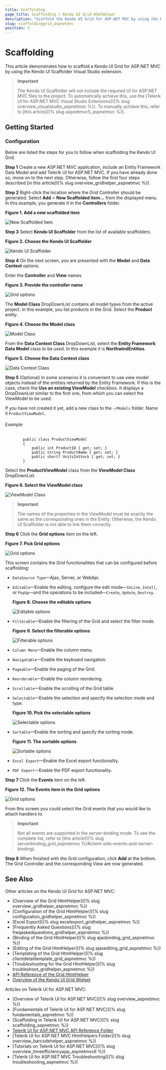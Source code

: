 ```yaml
---
title: Scaffolding
page_title: Scaffolding | Kendo UI Grid HtmlHelper
description: "Scaffold the Kendo UI Grid for ASP.NET MVC by using the Kendo UI Scaffolder extension for Visual Studio."
slug: scaffoldinggrid_aspnetmvc
position: 3
---
```


# Scaffolding

This article demonstrates how to scaffold a Kendo UI Grid for ASP.NET MVC by using the Kendo UI Scaffolder Visual Studio extension.

> **Important**  
>
> The Kendo UI Scaffolder will not include the required UI for ASP.NET MVC files to the project. To automatically achieve this, use the [Telerik UI for ASP.NET MVC Visual Studio Extensions]({% slug overview_visualstudio_aspnetmvc %}). To manually achieve this, refer to [this article]({% slug aspnetmvc5_aspnetmvc %}).

## Getting Started

### Configuration

Below are listed the steps for you to follow when scaffolding the Kendo UI Grid.

**Step 1** Create a new ASP.NET MVC application, include an Entity Framework Data Model and add Telerik UI for ASP.NET MVC. If you have already done so, move on to the next step. Otherwise, follow the first four steps described [in this article]({% slug overview_gridhelper_aspnetmvc %}).

**Step 2** Right-click the location where the Grid Controller should be generated. Select **Add** > **New Scaffolded item...** from the displayed menu. In this example, you generate it in the **Controllers** folder.

**Figure 1. Add a new scaffolded item**

![New Scaffolded Item](/images/scaffolding/new_scaffolded_item.png)

**Step 3** Select **Kendo UI Scaffolder** from the list of available scaffolders.

**Figure 2. Choose the Kendo UI Scaffolder**

![Kendo UI Scaffolder](/images/scaffolding/kendo_ui_scaffolder.png)

**Step 4** On the next screen, you are presented with the **Model** and **Data Context** options.

Enter the **Controller** and **View** names.

**Figure 3. Provide the controller name**

![Grid options](/helpers/grid/images/scaffolding/kendo_ui_grid1.png)

The **Model Class** DropDownList contains all model types from the active project. In this example, you list products in the Grid. Select the **Product** entity.

**Figure 4. Choose the Model class**

![Model Class](/helpers/grid/images/scaffolding/model_class.png)

From the **Data Context Class** DropDownList, select the **Entity Framework Data Model** class to be used. In this example it is **NorthwindEntities**.  

**Figure 5. Choose the Data Context class**

![Data Context Class](/helpers/grid/images/scaffolding/data_context_class.png)

**Step 5** (Optional) In some scenarios it is convenient to use view model objects instead of the entities returned by the Entity Framework. If this is the case, check the **Use an existing ViewModel** checkbox. It displays a DropDownList similar to the first one, from which you can select the ViewModel to be used.

If you have not created it yet, add a new class to the `~/Models` folder. Name it `ProductViewModel`.

###### Example

	        public class ProductViewModel
	        {
	            public int ProductID { get; set; }
	            public string ProductName { get; set; }
	            public short? UnitsInStock { get; set; }
	        }

Select the **ProductViewModel** class from the **ViewModel Class** DropDownList.  

**Figure 6. Select the ViewModel class**

![ViewModel Class](/helpers/grid/images/scaffolding/view_model_class.png)

> **Important**  
>
> The names of the properties in the ViewModel must be exactly the same as the corresponding ones in the Entity. Otherwise, the Kendo UI Scaffolder is not able to link them correctly.

**Step 6** Click the **Grid options** item on the left.  

**Figure 7. Pick Grid options**

![Grid options](/helpers/grid/images/scaffolding/kendo_ui_grid2.png)  

This screen contains the Grid functionalities that can be configured before scaffolding:

* `DataSource Type`&mdash;Ajax, Server, or WebApi.
* `Editable`&mdash;Enable the editing, configure the edit mode&mdash;`InLine`, `InCell`, or `PopUp`&mdash;and the operations to be included&mdash;`Create`, `Update`, `Destroy`.  

  **Figure 8. Choose the editable options**

  ![Editable options](/helpers/grid/images/scaffolding/editable.png)  

* `Filterable`&mdash;Enable the filtering of the Grid and select the filter mode.  

  **Figure 9. Select the filterable options**

  ![Filterable options](/helpers/grid/images/scaffolding/filterable.png)  

* `Column Menu`&mdash;Enable the column menu.
* `Navigatable`&mdash;Enable the keyboard navigation.
* `Pageable`&mdash;Enable the paging of the Grid.
* `Reorderable`&mdash;Enable the column reordering.
* `Scrollable`&mdash;Enable the scrolling of the Grid table.
* `Selectable`&mdash;Enable the selection and specify the selection mode and type.  

  **Figure 10. Pick the selectable options**

  ![Selectable options](/helpers/grid/images/scaffolding/selectable.png)  

* `Sortable`&mdash;Enable the sorting and specify the sorting mode.  

  **Figure 11. The sortable options**

  ![Sortable options](/helpers/grid/images/scaffolding/sortable.png)  

* `Excel Export`&mdash;Enable the Excel export functionality.
* `PDF Export`&mdash;Enable the PDF export functionality.

**Step 7** Click the **Events** item on the left.

**Figure 12. The Events item in the Grid options**

![Grid options](/helpers/grid/images/scaffolding/kendo_ui_grid3.png)  

From this screen you could select the Grid events that you would like to attach handlers to.

> **Important**
>
> Not all events are supported in the server-binding mode. To see the complete list, refer to [this article]({% slug serverbinding_grid_aspnetmvc %}#client-side-events-and-server-binding).

**Step 8** When finished with the Grid configuration, click **Add** at the bottom. The Grid Controller and the corresponding View are now generated.

## See Also

Other articles on the Kendo UI Grid for ASP.NET MVC:

* [Overview of the Grid HtmlHelper]({% slug overview_gridhelper_aspnetmvc %})
* [Configuration of the Grid HtmlHelper]({% slug configuration_gridhelper_aspnetmvc %})
* [Excel Export]({% slug excelexport_gridhelper_aspnetmvc %})
* [Frequently Asked Questions]({% slug freqaskedquestions_gridhelper_aspnetmvc %})
* [Binding of the Grid HtmlHelper]({% slug ajaxbinding_grid_aspnetmvc %})
* [Editing of the Grid HtmlHelper]({% slug ajaxediting_grid_aspnetmvc %})
* [Templating of the Grid HtmlHelper]({% slug clientdetailtemplate_grid_aspnetmvc %})
* [Troubleshooting for the Grid HtmlHelper]({% slug troubleshoot_gridhelper_aspnetmvc %})
* [API Reference of the Grid HtmlHelper](/aspnet-mvc/api/Kendo.Mvc.UI.Fluent/GridBuilder)
* [Overview of the Kendo UI Grid Widget](http://docs.telerik.com/kendo-ui/controls/data-management/grid/overview)

Articles on Telerik UI for ASP.NET MVC:

* [Overview of Telerik UI for ASP.NET MVC]({% slug overview_aspnetmvc %})
* [Fundamentals of Telerik UI for ASP.NET MVC]({% slug fundamentals_aspnetmvc %})
* [Scaffolding in Telerik UI for ASP.NET MVC]({% slug scaffolding_aspnetmvc %})
* [Telerik UI for ASP.NET MVC API Reference Folder](/api/Kendo.Mvc/AggregateFunction)
* [Telerik UI for ASP.NET MVC HtmlHelpers Folder]({% slug overview_barcodehelper_aspnetmvc %})
* [Tutorials on Telerik UI for ASP.NET MVC]({% slug overview_timeefficiencyapp_aspnetmvc6 %})
* [Telerik UI for ASP.NET MVC Troubleshooting]({% slug troubleshooting_aspnetmvc %})
